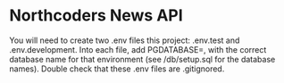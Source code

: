 # Northcoders News API

You will need to create two .env files this project: .env.test and .env.development.
Into each file, add PGDATABASE=, with the correct database name for that environment
(see /db/setup.sql for the database names). Double check that these .env files are .gitignored.



<!-- 
A link to the hosted version.
A summary of what the project is.
Clear instructions of how to clone, install dependencies, seed local database, and run tests.
Information about how to create the two .env files.
The minimum versions of Node.js, and Postgres needed to run the project. -->
